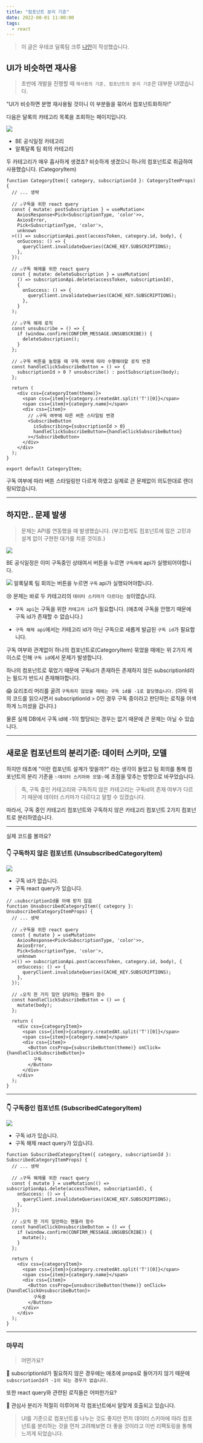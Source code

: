 ```yaml
---
title: "컴포넌트 분리 기준"
date: 2022-08-01 11:00:00
tags:
  - react
---
```


> 이 글은 우테코 달록팀 크루 [나인](https://github.com/jhy979)이 작성했습니다.

## UI가 비슷하면 재사용

> 초반에 개발을 진행할 때 `재사용의 기준, 컴포넌트의 분리 기준`은 대부분 UI였습니다.

"UI가 비슷하면 분명 재사용될 것이니 이 부분들을 묶어서 컴포넌트화하자!"

다음은 달록의 카테고리 목록을 조회하는 페이지입니다.

![](https://velog.velcdn.com/images/jhy979/post/efeb82b3-fc46-4acc-b9d3-2df795c0fe51/image.png)

- BE 공식일정 카테고리
- 알록달록 팀 회의 카테고리

두 카테고리가 매우 흡사하게 생겼죠? 비슷하게 생겼으니 하나의 컴포넌트로 취급하여 사용했습니다. (CategoryItem)

```tsx
function CategoryItem({ category, subscriptionId }: CategoryItemProps) {
  // ... 생략
  
  // ⚠️구독을 위한 react query
  const { mutate: postSubscription } = useMutation<
    AxiosResponse<Pick<SubscriptionType, 'color'>>,
    AxiosError,
    Pick<SubscriptionType, 'color'>,
    unknown
  >(() => subscriptionApi.post(accessToken, category.id, body), {
    onSuccess: () => {
      queryClient.invalidateQueries(CACHE_KEY.SUBSCRIPTIONS);
    },
  });

  // ⚠️구독 해제를 위한 react query
  const { mutate: deleteSubscription } = useMutation(
    () => subscriptionApi.delete(accessToken, subscriptionId),
    {
      onSuccess: () => {
        queryClient.invalidateQueries(CACHE_KEY.SUBSCRIPTIONS);
      },
    }
  );

  // ⚠️구독 해제 로직 
  const unsubscribe = () => {
    if (window.confirm(CONFIRM_MESSAGE.UNSUBSCRIBE)) {
      deleteSubscription();
    }
  };

  // ⚠️구독 버튼을 눌렀을 때 구독 여부에 따라 수행해야할 로직 변경
  const handleClickSubscribeButton = () => {
    subscriptionId > 0 ? unsubscribe() : postSubscription(body);
  };

  return (
    <div css={categoryItem(theme)}>
      <span css={item}>{category.createdAt.split('T')[0]}</span>
      <span css={item}>{category.name}</span>
      <div css={item}>
        // ⚠️구독 여부에 따른 버튼 스타일링 변경
        <SubscribeButton
          isSubscribing={subscriptionId > 0}
          handleClickSubscribeButton={handleClickSubscribeButton}
        ></SubscribeButton>
      </div>
    </div>
  );
}

export default CategoryItem;

```
구독 여부에 따라 버튼 스타일링만 다르게 하였고 실제로 큰 문제없이 의도한대로 렌더링되었습니다.

---

## 하지만.. 문제 발생

> 문제는 API를 연동했을 때 발생했습니다. (부끄럽게도 컴포넌트에 많은 고민과 설계 없이 구현한 대가를 치룬 것이죠.)

![](https://velog.velcdn.com/images/jhy979/post/ebd07538-e6d0-48cf-a43c-e04562ba3b65/image.png)

BE 공식일정은 이미 구독중인 상태여서 버튼을 누르면 `구독해제` api가 실행되어야합니다.

![](https://velog.velcdn.com/images/jhy979/post/236b2064-2dba-4e75-8130-f4074fe20732/image.png)
알록달록 팀 회의는 버튼을 누르면 `구독` api가 실행되어야합니다.

😢 문제는 바로 두 카테고리의 `데이터 스키마가 다르다는 점`이였습니다.


- `구독 api`는 구독을 위한 `카테고리 id`가 필요합니다. (애초에 구독을 안했기 때문에 구독 id가 존재할 수 없습니다.)

- `구독 해제 api`에서는 카테고리 id가 아닌 구독으로 새롭게 발급된 `구독 id`가 필요합니다.

구독 여부와 관계없이 하나의 컴포넌트로(CategoryItem) 묶었을 때에는 위 2가지 케이스로 인해 `구독 id`에서 문제가 발생합니다. 

하나의 컴포넌트로 묶었기 때문에 구독id가 존재하든 존재하지 않든 subscriptionId라는 필드가 반드시 존재해야합니다.

😱 요리조리 머리를 굴려 `구독하지 않았을 때에는 구독 id를 -1로 할당했습니다.`
(아마 위의 코드를 읽으시면서 subscriptionId > 0인 경우 구독 중이라고 판단하는 로직을 어색하게 느끼셨을 겁니다.)

물론 실제 DB에서 구독 id에 -1이 할당되는 경우는 없기 때문에 큰 문제는 아닐 수 있습니다.

---
## 새로운 컴포넌트의 분리기준: 데이터 스키마, 모델

하지만 태초에 "이런 컴포넌트 설계가 맞을까?" 라는 생각이 들었고 팀 회의를 통해 컴포넌트의 분리 기준을 `✨데이터 스키마와 모델✨`에 초점을 맞추는 방향으로 바꾸었습니다.

> 즉, 구독 중인 카테고리와 구독하지 않은 카테고리는 구독id의 존재 여부가 다르기 때문에 데이터 스키마가 다르다고 말할 수 있겠습니다.

따라서, 구독 중인 카테고리 컴포넌트와 구독하지 않은 카테고리 컴포넌트 2가지 컴포넌트로 분리하였습니다.

---

실제 코드를 볼까요?

### 👇 구독하지 않은 컴포넌트 (UnsubscribedCategoryItem)

![](https://velog.velcdn.com/images/jhy979/post/236b2064-2dba-4e75-8130-f4074fe20732/image.png)

- 구독 id가 없습니다.
- 구독 react query가 있습니다.

```tsx
// ⚠️subscriptionId를 아예 받지 않음
function UnsubscribedCategoryItem({ category }: UnsubscribedCategoryItemProps) {
  // ... 생략

  // ⚠️구독을 위한 react query
  const { mutate } = useMutation<
    AxiosResponse<Pick<SubscriptionType, 'color'>>,
    AxiosError,
    Pick<SubscriptionType, 'color'>,
    unknown
  >(() => subscriptionApi.post(accessToken, category.id, body), {
    onSuccess: () => {
      queryClient.invalidateQueries(CACHE_KEY.SUBSCRIPTIONS);
    },
  });

  // ⚠️오직 한 가지 일만 담당하는 핸들러 함수
  const handleClickSubscribeButton = () => {
    mutate(body);
  };

  return (
    <div css={categoryItem}>
      <span css={item}>{category.createdAt.split('T')[0]}</span>
      <span css={item}>{category.name}</span>
      <div css={item}>
        <Button cssProp={subscribeButton(theme)} onClick={handleClickSubscribeButton}>
          구독
        </Button>
      </div>
    </div>
  );
}
```

---
### 👇 구독중인 컴포넌트 (SubscribedCategoryItem)

![](https://velog.velcdn.com/images/jhy979/post/ebd07538-e6d0-48cf-a43c-e04562ba3b65/image.png)

- 구독 id가 있습니다.
- 구독 해제 react query가 있습니다.

```tsx
function SubscribedCategoryItem({ category, subscriptionId }: SubscribedCategoryItemProps) {
  // ... 생략
  
  // ⚠️구독 해제를 위한 react query
  const { mutate } = useMutation(() => subscriptionApi.delete(accessToken, subscriptionId), {
    onSuccess: () => {
      queryClient.invalidateQueries(CACHE_KEY.SUBSCRIPTIONS);
    },
  });

  // ⚠️오직 한 가지 일만하는 핸들러 함수
  const handleClickUnsubscribeButton = () => {
    if (window.confirm(CONFIRM_MESSAGE.UNSUBSCRIBE)) {
      mutate();
    }
  };

  return (
    <div css={categoryItem}>
      <span css={item}>{category.createdAt.split('T')[0]}</span>
      <span css={item}>{category.name}</span>
      <div css={item}>
        <Button cssProp={unsubscribeButton(theme)} onClick={handleClickUnsubscribeButton}>
          구독중
        </Button>
      </div>
    </div>
  );
}
```

---
### 마무리

> 어떤가요?

💪 subscriptionId가 필요하지 않은 경우에는 애초에 props로 들어가지 않기 때문에 `subscriotionId가 -1이 되는 경우가 없습니다.`

또한 react query와 관련된 로직들은 어떠한가요? 

💪 관심사 분리가 적절히 이루어져 각 컴포넌트에서 알맞게 호출되고 있습니다.


> UI를 기준으로 컴포넌트를 나누는 것도 좋지만 먼저 데이터 스키마에 따라 컴포넌트를 분리하는 것을 먼저 고려해보면 더 좋을 것이라고 이번 리팩토링을 통해 느끼게 되었습니다.

